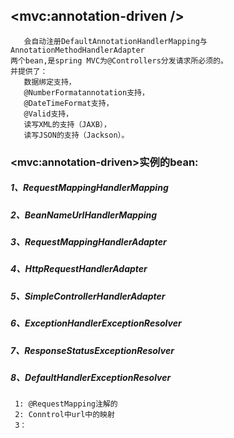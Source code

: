## <mvc:annotation-driven />
       会自动注册DefaultAnnotationHandlerMapping与 
    AnnotationMethodHandlerAdapter
    两个bean,是spring MVC为@Controllers分发请求所必须的。
    并提供了：
       数据绑定支持，
       @NumberFormatannotation支持， 
       @DateTimeFormat支持，
       @Valid支持，
       读写XML的支持（JAXB）， 
       读写JSON的支持（Jackson）。

### \<mvc:annotation-driven>实例的bean:
 ##### 1、RequestMappingHandlerMapping
 ##### 2、BeanNameUrlHandlerMapping	
 ##### 3、RequestMappingHandlerAdapter	 
 ##### 4、HttpRequestHandlerAdapter	
 ##### 5、SimpleControllerHandlerAdapter
 ##### 6、ExceptionHandlerExceptionResolver
 ##### 7、ResponseStatusExceptionResolver
 ##### 8、DefaultHandlerExceptionResolver
     1: @RequestMapping注解的
     2: Conntrol中url中的映射
     3：